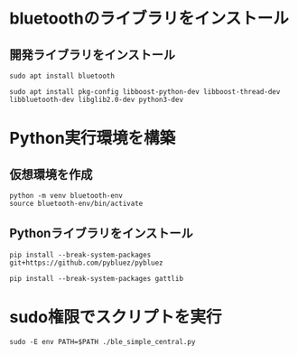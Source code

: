 # bluetoothのライブラリをインストール

## 開発ライブラリをインストール
```
sudo apt install bluetooth
```

```
sudo apt install pkg-config libboost-python-dev libboost-thread-dev libbluetooth-dev libglib2.0-dev python3-dev
```

# Python実行環境を構築

## 仮想環境を作成
```
python -m venv bluetooth-env
source bluetooth-env/bin/activate
```

## Pythonライブラリをインストール

```
pip install --break-system-packages git+https://github.com/pybluez/pybluez
```

```
pip install --break-system-packages gattlib
```

# sudo権限でスクリプトを実行

```
sudo -E env PATH=$PATH ./ble_simple_central.py
```